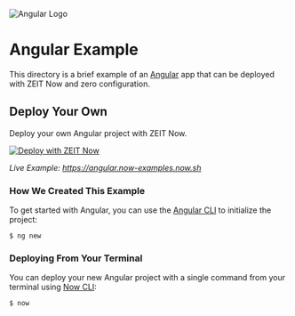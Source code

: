 ![Angular Logo](../packages/frameworks/logos/angular.svg)

# Angular Example

This directory is a brief example of an [Angular](https://angular.io/) app that can be deployed with ZEIT Now and zero configuration.

## Deploy Your Own

Deploy your own Angular project with ZEIT Now.

[![Deploy with ZEIT Now](https://zeit.co/button)](https://zeit.co/new/project?template=https://github.com/zeit/now/tree/master/examples/angular)

_Live Example: https://angular.now-examples.now.sh_

### How We Created This Example

To get started with Angular, you can use the [Angular CLI](https://cli.angular.io/) to initialize the project:

```shell
$ ng new
```

### Deploying From Your Terminal

You can deploy your new Angular project with a single command from your terminal using [Now CLI](https://zeit.co/download):

```shell
$ now
```
